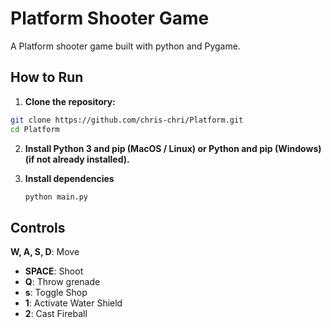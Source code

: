 # Platform Shooter Game

A Platform shooter game built with python and Pygame.

## How to Run

1. **Clone the repository:**
```sh
git clone https://github.com/chris-chri/Platform.git
cd Platform
```

2. **Install Python 3 and pip (MacOS / Linux) or Python and pip (Windows) (if not already installed).**

3. **Install dependencies**
   ```sh
   python main.py
   ```
## Controls 
**W, A, S, D**: Move
- **SPACE**: Shoot
- **Q**: Throw grenade
- **s**: Toggle Shop
- **1**: Activate Water Shield
- **2**: Cast Fireball
